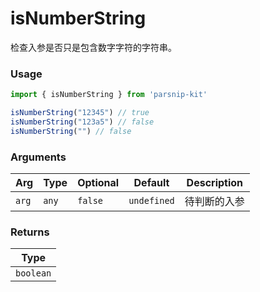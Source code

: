 # isNumberString
      
检查入参是否只是包含数字字符的字符串。

### Usage

```ts
import { isNumberString } from 'parsnip-kit'

isNumberString("12345") // true
isNumberString("123a5") // false
isNumberString("") // false
```

      
### Arguments
      
| Arg | Type | Optional | Default | Description |
| --- | --- | --- | --- | --- |
| `arg` | `any` | `false` | `undefined` | 待判断的入参  |
      
### Returns

| Type |
| ---  |
| `boolean`  |